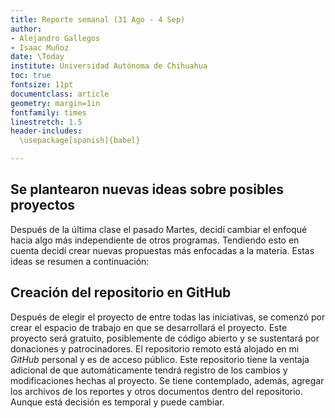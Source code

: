 ```yaml
---
title: Reporte semanal (31 Ago - 4 Sep)
author: 
- Alejandro Gallegos
- Isaac Muñoz
date: \Today
institute: Universidad Autónoma de Chihuahua
toc: true
fontsize: 11pt
documentclass: article
geometry: margin=1in
fontfamily: times
linestretch: 1.5
header-includes:
  \usepackage[spanish]{babel}

---
```

## Se plantearon nuevas ideas sobre posibles proyectos
Después de la última clase el pasado Martes, decidí cambiar el enfoqué hacia algo más independiente de otros programas. Tendiendo esto en cuenta decidí crear nuevas propuestas más enfocadas a la materia. Estas ideas se resumen a continuación:


## Creación del repositorio en GitHub
Después de elegir el proyecto de entre todas las iniciativas, se comenzó por crear el espacio de trabajo en que se desarrollará el proyecto. Este proyecto será gratuito, posiblemente de código abierto y se sustentará por donaciones y patrocinadores. El repositorio remoto está alojado en mi _GitHub_ personal y es de acceso público. Este repositorio tiene la ventaja adicional de que automáticamente tendrá registro de los cambios y modificaciones hechas al proyecto. Se tiene contemplado, además, agregar los archivos de los reportes y otros documentos dentro del repositorio. Aunque está decisión es temporal y puede cambiar.
